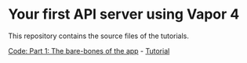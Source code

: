 # Your first API server using Vapor 4

This repository contains the source files of the tutorials.

[Code: Part 1: The bare-bones of the app](https://github.com/kicsipixel/outdoor_gym_api/tree/main/part1) - [Tutorial](https://medium.com/@kicsipixel/your-first-api-server-using-vapor-4-9a0c0c874470)


